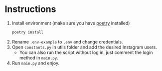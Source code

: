 # Instructions

1. Install environment (make sure you have [poetry](https://python-poetry.org/docs/#installation) installed)
    ```bash
    poetry install
    ```
2. Rename `.env-example` to `.env` and change credentials.
3. Open `constants.py` in utils folder and add the desired Instagram users.
   * You can also run the script without log in, just comment the login method in `main.py`.
4. Run `main.py` and enjoy.
